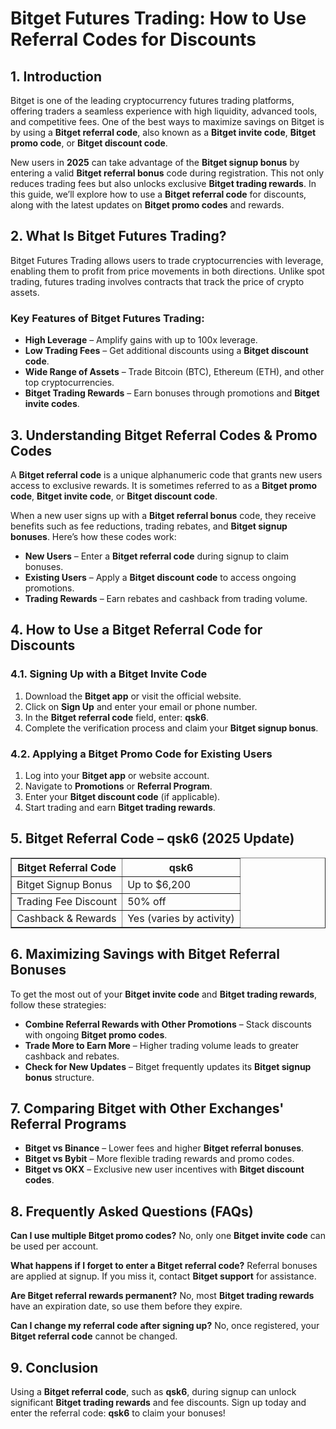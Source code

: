 <h1>Bitget Futures Trading: How to Use Referral Codes for Discounts</h1>
<h2>1. Introduction</h2>
<p>Bitget is one of the leading cryptocurrency futures trading platforms, offering traders a seamless experience with high liquidity, advanced tools, and competitive fees. One of the best ways to maximize savings on Bitget is by using a <strong>Bitget referral code</strong>, also known as a <strong>Bitget invite code</strong>, <strong>Bitget promo code</strong>, or <strong>Bitget discount code</strong>.</p>

<p>New users in <strong>2025</strong> can take advantage of the <strong>Bitget signup bonus</strong> by entering a valid <strong>Bitget referral bonus</strong> code during registration. This not only reduces trading fees but also unlocks exclusive <strong>Bitget trading rewards</strong>. In this guide, we’ll explore how to use a <strong>Bitget referral code</strong> for discounts, along with the latest updates on <strong>Bitget promo codes</strong> and rewards.</p>

<h2>2. What Is Bitget Futures Trading?</h2>
<p>Bitget Futures Trading allows users to trade cryptocurrencies with leverage, enabling them to profit from price movements in both directions. Unlike spot trading, futures trading involves contracts that track the price of crypto assets.</p>

<h3>Key Features of Bitget Futures Trading:</h3>
<ul>
    <li><strong>High Leverage</strong> – Amplify gains with up to 100x leverage.</li>
    <li><strong>Low Trading Fees</strong> – Get additional discounts using a <strong>Bitget discount code</strong>.</li>
    <li><strong>Wide Range of Assets</strong> – Trade Bitcoin (BTC), Ethereum (ETH), and other top cryptocurrencies.</li>
    <li><strong>Bitget Trading Rewards</strong> – Earn bonuses through promotions and <strong>Bitget invite codes</strong>.</li>
</ul>

<h2>3. Understanding Bitget Referral Codes & Promo Codes</h2>
<p>A <strong>Bitget referral code</strong> is a unique alphanumeric code that grants new users access to exclusive rewards. It is sometimes referred to as a <strong>Bitget promo code</strong>, <strong>Bitget invite code</strong>, or <strong>Bitget discount code</strong>.</p>

<p>When a new user signs up with a <strong>Bitget referral bonus</strong> code, they receive benefits such as fee reductions, trading rebates, and <strong>Bitget signup bonuses</strong>. Here’s how these codes work:</p>
<ul>
    <li><strong>New Users</strong> – Enter a <strong>Bitget referral code</strong> during signup to claim bonuses.</li>
    <li><strong>Existing Users</strong> – Apply a <strong>Bitget discount code</strong> to access ongoing promotions.</li>
    <li><strong>Trading Rewards</strong> – Earn rebates and cashback from trading volume.</li>
</ul>

<h2>4. How to Use a Bitget Referral Code for Discounts</h2>
<h3>4.1. Signing Up with a Bitget Invite Code</h3>
<ol>
    <li>Download the <strong>Bitget app</strong> or visit the official website.</li>
    <li>Click on <strong>Sign Up</strong> and enter your email or phone number.</li>
    <li>In the <strong>Bitget referral code</strong> field, enter: <strong>qsk6</strong>.</li>
    <li>Complete the verification process and claim your <strong>Bitget signup bonus</strong>.</li>
</ol>

<h3>4.2. Applying a Bitget Promo Code for Existing Users</h3>
<ol>
    <li>Log into your <strong>Bitget app</strong> or website account.</li>
    <li>Navigate to <strong>Promotions</strong> or <strong>Referral Program</strong>.</li>
    <li>Enter your <strong>Bitget discount code</strong> (if applicable).</li>
    <li>Start trading and earn <strong>Bitget trading rewards</strong>.</li>
</ol>

<h2>5. Bitget Referral Code – qsk6 (2025 Update)</h2>
<table border="1">
    <tr>
        <th>Bitget Referral Code</th>
        <th>qsk6</th>
    </tr>
    <tr>
        <td>Bitget Signup Bonus</td>
        <td>Up to $6,200</td>
    </tr>
    <tr>
        <td>Trading Fee Discount</td>
        <td>50% off</td>
    </tr>
    <tr>
        <td>Cashback & Rewards</td>
        <td>Yes (varies by activity)</td>
    </tr>
</table>

<h2>6. Maximizing Savings with Bitget Referral Bonuses</h2>
<p>To get the most out of your <strong>Bitget invite code</strong> and <strong>Bitget trading rewards</strong>, follow these strategies:</p>
<ul>
    <li><strong>Combine Referral Rewards with Other Promotions</strong> – Stack discounts with ongoing <strong>Bitget promo codes</strong>.</li>
    <li><strong>Trade More to Earn More</strong> – Higher trading volume leads to greater cashback and rebates.</li>
    <li><strong>Check for New Updates</strong> – Bitget frequently updates its <strong>Bitget signup bonus</strong> structure.</li>
</ul>

<h2>7. Comparing Bitget with Other Exchanges' Referral Programs</h2>
<ul>
    <li><strong>Bitget vs Binance</strong> – Lower fees and higher <strong>Bitget referral bonuses</strong>.</li>
    <li><strong>Bitget vs Bybit</strong> – More flexible trading rewards and promo codes.</li>
    <li><strong>Bitget vs OKX</strong> – Exclusive new user incentives with <strong>Bitget discount codes</strong>.</li>
</ul>

<h2>8. Frequently Asked Questions (FAQs)</h2>
<p><strong>Can I use multiple Bitget promo codes?</strong> No, only one <strong>Bitget invite code</strong> can be used per account.</p>
<p><strong>What happens if I forget to enter a Bitget referral code?</strong> Referral bonuses are applied at signup. If you miss it, contact <strong>Bitget support</strong> for assistance.</p>
<p><strong>Are Bitget referral rewards permanent?</strong> No, most <strong>Bitget trading rewards</strong> have an expiration date, so use them before they expire.</p>
<p><strong>Can I change my referral code after signing up?</strong> No, once registered, your <strong>Bitget referral code</strong> cannot be changed.</p>

<h2>9. Conclusion</h2>
<p>Using a <strong>Bitget referral code</strong>, such as <strong>qsk6</strong>, during signup can unlock significant <strong>Bitget trading rewards</strong> and fee discounts. Sign up today and enter the referral code: <strong>qsk6</strong> to claim your bonuses!</p>
